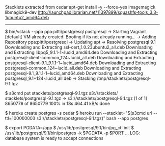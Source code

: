 Stacklets extracted from cedar
  apt-get install -y --force-yes imagemagick libmagick9-dev
  http://launchpadlibrarian.net/11397899/squashfs-tools_3.3-1ubuntu2_amd64.deb


-----
$ bin/vstack --ppa ppa:pitti/postgresql postgresql
-> Starting Vagrant
       [default] VM already created. Booting if its not already running...
-> Adding Repository ppa:pitti/postgresql
-> Updating apt
-> Resolving postgresql 9.1
       Downloading and Extracting ssl-cert_1.0.23ubuntu2_all.deb
       Downloading and Extracting libpq5_9.1.1-1~lucid_amd64.deb
       Downloading and Extracting postgresql-client-common_124~lucid_all.deb
       Downloading and Extracting postgresql-client-9.1_9.1.1-1~lucid_amd64.deb
       Downloading and Extracting postgresql-common_124~lucid_all.deb
       Downloading and Extracting postgresql-9.1_9.1.1-1~lucid_amd64.deb
       Downloading and Extracting postgresql_9.1+124~lucid_all.deb
-> Stacking /tmp/stacklets/postgresql-9.1.tgz

$ s3cmd put stacklets/postgresql-9.1.tgz s3://stacklets/
stacklets/postgresql-9.1.tgz -> s3://stacklets/postgresql-9.1.tgz  [1 of 1]
 8650779 of 8650779   100% in   18s   464.41 kB/s  done

$ heroku create postgres -s cedar
$ heroku run --stacklet="$(s3cmd url --ttl=100000000 s3://stacklets/postgresql-9.1.tgz)" bash --app postgres

$ export PGDATA=/app
$ /usr/lib/postgresql/9.1/bin/pg_ctl init
$ /usr/lib/postgresql/9.1/bin/postgres -k $PGDATA -p $PORT
...
LOG:  database system is ready to accept connections
